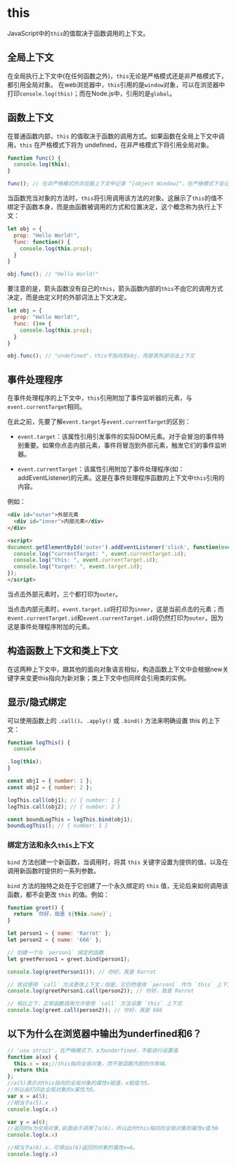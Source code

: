 # this
JavaScript中的`this`的值取决于函数调用的上下文。
  
## 全局上下文

在全局执行上下文中(在任何函数之外)，`this`无论是严格模式还是非严格模式下，都引用全局对象。
在web浏览器中，`this`引用的是`window`对象，可以在浏览器中打印`console.log(this)`；而在Node.js中，引用的是`global`。

## 函数上下文

在普通函数内部，`this` 的值取决于函数的调用方式。如果函数在全局上下文中调用，`this` 在严格模式下将为 undefined，在非严格模式下将引用全局对象。
```js
function func() {
  console.log(this);
}

func(); // 在非严格模式的浏览器上下文中记录 "[object Window]"，在严格模式下会记录 "undefined"
```

当函数充当对象的方法时，`this`将引用调用该方法的对象。这展示了`this`的值不绑定于函数本身，而是由函数被调用的方式和位置决定，这个概念称为执行上下文：

```js
let obj = {
  prop: "Hello World!",
  func: function() {
    console.log(this.prop);
  }
}

obj.func(); // "Hello World!"
```
要注意的是，箭头函数没有自己的`this`，箭头函数内部的`this`不由它的调用方式决定，而是由定义时的外部词法上下文决定。
```js
let obj = {
  prop: "Hello World!",
  func: ()=> {
    console.log(this.prop);
  }
}

obj.func(); // "undefined"，this不指向到obj，而是其外部词法上下文
```

## 事件处理程序
在事件处理程序的上下文中，`this`引用附加了事件监听器的元素，与`event.currentTarget`相同。

在此之前，先要了解`event.target`与`event.currentTarget`的区别：
* `event.target`：该属性引用引发事件的实际DOM元素。对于会冒泡的事件特别重要。如果你点击内部元素，事件将冒泡到外部元素，触发它们的事件监听器。

* `event.currentTarget`：该属性引用附加了事件处理程序(如：addEventListener)的元素。这是在事件处理程序函数的上下文中`this`引用的内容。

例如：
```html
<div id="outer">外部元素
  <div id="inner">内部元素</div>
</div>

<script>
document.getElementById('outer').addEventListener('click', function(event) {
  console.log("currentTarget: ", event.currentTarget.id);
  console.log("this: ", event.currentTarget.id);
  console.log("target: ", event.target.id);
});
</script>
```
当点击外部元素时，三个都打印为`outer`。

当点击内部元素时，`event.target.id`将打印为`inner`，这是当前点击的元素；而e`vent.currentTarget.id`和`event.currentTarget.id`将仍然打印为`outer`，因为这是事件处理程序附加的元素。


## 构造函数上下文和类上下文
在这两种上下文中，跟其他的面向对象语言相似，构造函数上下文中会根据new关键字来变更this指向为新对象；类上下文中也同样会引用类的实例。

## 显示/隐式绑定
可以使用函数上的 `.call()`、`.apply()` 或 `.bind()` 方法来明确设置 this 的上下文：
```js
function logThis() {
  console

.log(this);
}

const obj1 = { number: 1 };
const obj2 = { number: 2 };

logThis.call(obj1); // { number: 1 }
logThis.call(obj2); // { number: 2 }

const boundLogThis = logThis.bind(obj1);
boundLogThis(); // { number: 1 }
```

### 绑定方法和永久`this`上下文
`bind` 方法创建一个新函数，当调用时，将其 `this` 关键字设置为提供的值，以及在调用新函数时提供的一系列参数。

`bind` 方法的独特之处在于它创建了一个永久绑定的 `this` 值，无论后来如何调用该函数，都不会更改 `this` 的值。例如：
```js
function greet() {
  return `你好，我是 ${this.name}`;
}

let person1 = { name: 'Rarrot' };
let person2 = { name: '666' };

// 创建一个与 `person1` 绑定的函数
let greetPerson1 = greet.bind(person1);

console.log(greetPerson1()); // 你好，我是 Rarrot

// 尝试使用 `call` 方法更改上下文；但是，它仍然使用 `person1` 作为 `this` 上下文
console.log(greetPerson1.call(person2)); // 你好，我是 Rarrot

// 相比之下，正常函数调用允许使用 `call` 方法设置 `this` 上下文
console.log(greet.call(person2)); // 你好，我是 666
```

## 以下为什么在浏览器中输出为underfined和6？

```javascript
// 'use strict'，在严格模式下，x为underfined，不能进行设置值
function a(xx) {
  this.x = xx;//this指向全局对象，而不是函数内部的作用域。
  return this
};
//a(5)表示对this指向的全局对象的属性x赋值，x赋值为5，
//所以由打印此全局对象的x属性为5。
var x = a(5);
//相当于a(5).x
console.log(x.x)

var y = a(6);
//返回的x为全局对象,前面由于调用了a(6)，所以此时this指向的全局对象的属性x值为6
console.log(x.x)

//相当于a(6).x，可得出a(6)返回的对象的属性x=6。
console.log(y.x) 
```

